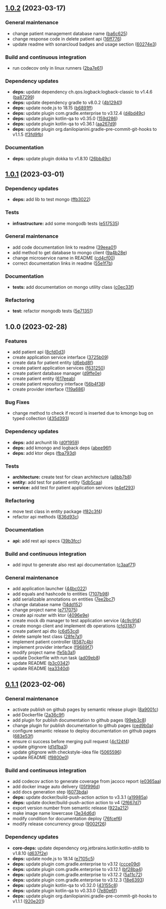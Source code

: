 ## [1.0.2](https://github.com/SmartOperatingBlock/patient-management-integration-microservice/compare/1.0.1...1.0.2) (2023-03-17)


### General maintenance

* change patient management database name ([ba6c625](https://github.com/SmartOperatingBlock/patient-management-integration-microservice/commit/ba6c62561c3546d0c423b44ab6fedc52f21a4eb4))
* change response code in delete patient api ([16ff776](https://github.com/SmartOperatingBlock/patient-management-integration-microservice/commit/16ff776cccad7c692eb42bc0ef5c409fe0f91cb1))
* update readme with sonarcloud badges and usage section ([60274e3](https://github.com/SmartOperatingBlock/patient-management-integration-microservice/commit/60274e3d57c8587ca10fed1e43d0bc9e516b30fe))


### Build and continuous integration

* run codecov only in linux runners ([2ba7e61](https://github.com/SmartOperatingBlock/patient-management-integration-microservice/commit/2ba7e61e587cbffc456010b9ead7f7287878051b))


### Dependency updates

* **deps:** update dependency ch.qos.logback:logback-classic to v1.4.6 ([ba87299](https://github.com/SmartOperatingBlock/patient-management-integration-microservice/commit/ba872999b9a0372f8766b5232406ccd633f832cd))
* **deps:** update dependency gradle to v8.0.2 ([4b12941](https://github.com/SmartOperatingBlock/patient-management-integration-microservice/commit/4b1294151baf991dc0f2a80645ba0abde9538015))
* **deps:** update node.js to 18.15 ([b6891ff](https://github.com/SmartOperatingBlock/patient-management-integration-microservice/commit/b6891ffa97329b6ebb10047f4cc4a0b7809ef9e4))
* **deps:** update plugin com.gradle.enterprise to v3.12.4 ([d4bd49c](https://github.com/SmartOperatingBlock/patient-management-integration-microservice/commit/d4bd49cc355f298c1b8ec0293d6dd8bb4eba9db6))
* **deps:** update plugin kotlin-qa to v0.35.0 ([159d286](https://github.com/SmartOperatingBlock/patient-management-integration-microservice/commit/159d2863f27132dda3e428fe006abe7f4b82d2e4))
* **deps:** update plugin kotlin-qa to v0.36.1 ([aa267d9](https://github.com/SmartOperatingBlock/patient-management-integration-microservice/commit/aa267d98ce0e478880628afdf1ae79a0cca5a212))
* **deps:** update plugin org.danilopianini.gradle-pre-commit-git-hooks to v1.1.5 ([f3fd9fb](https://github.com/SmartOperatingBlock/patient-management-integration-microservice/commit/f3fd9fb6ea5fa90769ba28c285382b4f15a9914f))


### Documentation

* **deps:** update plugin dokka to v1.8.10 ([26bb49c](https://github.com/SmartOperatingBlock/patient-management-integration-microservice/commit/26bb49cc4fd87793c554d80c80ae34872f39ce26))

## [1.0.1](https://github.com/SmartOperatingBlock/patient-management-integration-microservice/compare/1.0.0...1.0.1) (2023-03-01)


### Dependency updates

* **deps:** add lib to test mongo ([ffb3022](https://github.com/SmartOperatingBlock/patient-management-integration-microservice/commit/ffb3022aebc7360dc29623dc0453286f98525431))


### Tests

* **infrastructure:** add some mongodb tests ([e517535](https://github.com/SmartOperatingBlock/patient-management-integration-microservice/commit/e51753597f2e1157c7f6aa4e5ca98e1cd6964241))


### General maintenance

* add code documentation link to readme ([39eea01](https://github.com/SmartOperatingBlock/patient-management-integration-microservice/commit/39eea01b43b6bc55395a5087db680592510830f9))
* add method to get database to mongo client ([9a4b28e](https://github.com/SmartOperatingBlock/patient-management-integration-microservice/commit/9a4b28eeb8e0254935a603d329bc7aa47044e826))
* change microservice name in README ([cd4cf00](https://github.com/SmartOperatingBlock/patient-management-integration-microservice/commit/cd4cf0005474f4e5d1efc41387021f2a18723a7b))
* correct documentation links in readme ([55e1f7b](https://github.com/SmartOperatingBlock/patient-management-integration-microservice/commit/55e1f7b35e04bf08915de9e15e625af87e22d17c))


### Documentation

* **tests:** add documentation on mongo utility class ([c0ec33f](https://github.com/SmartOperatingBlock/patient-management-integration-microservice/commit/c0ec33f8eef2cdb9927ac38c2c24494dc3409a1f))


### Refactoring

* **test:** refactor mongodb tests ([5e71351](https://github.com/SmartOperatingBlock/patient-management-integration-microservice/commit/5e71351332198f0d303a79f1ed160ff59d5448fa))

## 1.0.0 (2023-02-28)


### Features

* add patient api ([8cfd0d3](https://github.com/SmartOperatingBlock/patient-management-integration-microservice/commit/8cfd0d3e83a7973d43966be90daf67c0476963be))
* create application service interface ([3725b09](https://github.com/SmartOperatingBlock/patient-management-integration-microservice/commit/3725b09c611d69ceee3ff9bfbabd531222780a64))
* create data for patient entity ([d6ebd8f](https://github.com/SmartOperatingBlock/patient-management-integration-microservice/commit/d6ebd8f90df55f138db3d13ce9d702b81edeaa9f))
* create patient application services ([f631250](https://github.com/SmartOperatingBlock/patient-management-integration-microservice/commit/f6312509f95040964dcab8d0c8f5e037be01be4b))
* create patient database manager ([d9ffe0e](https://github.com/SmartOperatingBlock/patient-management-integration-microservice/commit/d9ffe0e00c98fff88b0e65ded0c49a29d81da9f9))
* create patient entity ([617eeab](https://github.com/SmartOperatingBlock/patient-management-integration-microservice/commit/617eeab5607430844764cb963097b85f39c8d57e))
* create patient repository interface ([56b4f38](https://github.com/SmartOperatingBlock/patient-management-integration-microservice/commit/56b4f386a77cdd33f7e5ff3b5d1994bfd8c3d60d))
* create provider interface ([119a686](https://github.com/SmartOperatingBlock/patient-management-integration-microservice/commit/119a68616a150659425ebd0ca2a12dc665faa881))


### Bug Fixes

* change method to check if record is inserted due to kmongo bug on typed collection ([435d393](https://github.com/SmartOperatingBlock/patient-management-integration-microservice/commit/435d393392005734d7e2c0d7308a7557557b13dd))


### Dependency updates

* **deps:** add archunit lib ([d0f1959](https://github.com/SmartOperatingBlock/patient-management-integration-microservice/commit/d0f1959081ad13ae96c81e5b04aea9d746694a75))
* **deps:** add kmongo and logback deps ([abee96f](https://github.com/SmartOperatingBlock/patient-management-integration-microservice/commit/abee96f60e9cee83b0ca2d62a00e222915624331))
* **deps:** add ktor deps ([fba793d](https://github.com/SmartOperatingBlock/patient-management-integration-microservice/commit/fba793dc75534b3862c6c1fedae28d903198294b))


### Tests

* **architecture:** create test for clean architecture ([a8bb7b8](https://github.com/SmartOperatingBlock/patient-management-integration-microservice/commit/a8bb7b817a6290aa709548626f3304d6122b2934))
* **entity:** add test for patient entity ([5db5caa](https://github.com/SmartOperatingBlock/patient-management-integration-microservice/commit/5db5caa6d353c717ff70efad7dec7ebe1e27ded7))
* **service:** add test for patient application services ([e4ef293](https://github.com/SmartOperatingBlock/patient-management-integration-microservice/commit/e4ef2932768f0c615a0890a2ad65dc4d8a9a0e68))


### Refactoring

* move test class in entity package ([f82c3f4](https://github.com/SmartOperatingBlock/patient-management-integration-microservice/commit/f82c3f4ecf09b63ed6ce94296a13bf0aefd1a508))
* refactor api methods ([836d93c](https://github.com/SmartOperatingBlock/patient-management-integration-microservice/commit/836d93cf267e6756b820bfa4df3ed99d45510c69))


### Documentation

* **api:** add rest api specs ([39b3fcc](https://github.com/SmartOperatingBlock/patient-management-integration-microservice/commit/39b3fcc91b31950f447ece8db23a0ebd32bd10e5))


### Build and continuous integration

* add input to generate also rest api documentation ([c3aaf71](https://github.com/SmartOperatingBlock/patient-management-integration-microservice/commit/c3aaf714f0d07cfe9a914834cfd436735b883a29))


### General maintenance

* add application launcher ([44bc022](https://github.com/SmartOperatingBlock/patient-management-integration-microservice/commit/44bc022d1fefced7aec997ff6f9bf09030cceae7))
* add equals and hashcode to entities ([7107b98](https://github.com/SmartOperatingBlock/patient-management-integration-microservice/commit/7107b987de65efe266c1ed20816455cbeb317032))
* add serializable annotations on entities ([7ee2bc7](https://github.com/SmartOperatingBlock/patient-management-integration-microservice/commit/7ee2bc7f8f89abb7872a3d001321caa0e4b65e15))
* change database name ([14dd152](https://github.com/SmartOperatingBlock/patient-management-integration-microservice/commit/14dd152468b0579fad155a014607e00bd0809327))
* change project name ([e717075](https://github.com/SmartOperatingBlock/patient-management-integration-microservice/commit/e7170758655618846fe57005a1703422002aad75))
* create api router with ktor ([4096e9e](https://github.com/SmartOperatingBlock/patient-management-integration-microservice/commit/4096e9e7344b884d69f0fc7fbca4e506f1a74ffd))
* create mock db manager to test application service ([4c9c914](https://github.com/SmartOperatingBlock/patient-management-integration-microservice/commit/4c9c914a480c9c8bac674d5e8a72720484e53f4d))
* create mongo client and implement db operations ([cfd3187](https://github.com/SmartOperatingBlock/patient-management-integration-microservice/commit/cfd318769e08e667b32ed64be4b6bf20a0969374))
* create patient api dto ([c6d53cd](https://github.com/SmartOperatingBlock/patient-management-integration-microservice/commit/c6d53cd55e6cf0e93e3e421da7a802dc777d0c06))
* delete sample test class ([28fe7a1](https://github.com/SmartOperatingBlock/patient-management-integration-microservice/commit/28fe7a1f8544c5cbd13cd499dfb18f935afa2bb7))
* implement patient controller ([8587c4b](https://github.com/SmartOperatingBlock/patient-management-integration-microservice/commit/8587c4b3f8a3cc0899e6acff9641a43c67f3c486))
* implement provider interface ([f9689f7](https://github.com/SmartOperatingBlock/patient-management-integration-microservice/commit/f9689f77a819c2a1a9dfd04d8ff490ab52124102))
* modify project name ([fe5b3a1](https://github.com/SmartOperatingBlock/patient-management-integration-microservice/commit/fe5b3a1d94749a109029ea11626a932e7952f3be))
* update Dockerfile with run task ([ad09eb8](https://github.com/SmartOperatingBlock/patient-management-integration-microservice/commit/ad09eb8aaaa46b2d05ef9a30058c20988b303757))
* update README ([b3c0342](https://github.com/SmartOperatingBlock/patient-management-integration-microservice/commit/b3c03427c6a204fe6f374485bf654fb6c7c91186))
* update README ([ea3340d](https://github.com/SmartOperatingBlock/patient-management-integration-microservice/commit/ea3340d45510da67905616c1cf439faba4522f2f))

## [0.1.1](https://github.com/SmartOperatingBlock/kotlin-template-project/compare/0.1.0...0.1.1) (2023-02-06)


### General maintenance

* activate publish on github pages by semantic release plugin ([8a9001c](https://github.com/SmartOperatingBlock/kotlin-template-project/commit/8a9001cea81ea319a19af37f6545a0bc7a86a31d))
* add Dockerfile ([2a36c9f](https://github.com/SmartOperatingBlock/kotlin-template-project/commit/2a36c9f6b542ffb6d59fe8b3a915f15b83dae755))
* add plugin for publish documentation to github pages ([99eb3c8](https://github.com/SmartOperatingBlock/kotlin-template-project/commit/99eb3c8e3fd98388f268fc1443e6f8186e44606e))
* change plugin for publish documentation to github pages ([ced9b0a](https://github.com/SmartOperatingBlock/kotlin-template-project/commit/ced9b0ab4d85184eb7cca15726c1e156e82bff7d))
* configure semantic release to deploy documentation on github pages ([683e53f](https://github.com/SmartOperatingBlock/kotlin-template-project/commit/683e53f6383286a7ee51a2a4d9d5d6cac8221e2c))
* ensure ci success before merging pull request ([4c124f4](https://github.com/SmartOperatingBlock/kotlin-template-project/commit/4c124f4ab5dc3533f343fb84c3261bdd82ebf8e3))
* update gitignore ([d1d1ba3](https://github.com/SmartOperatingBlock/kotlin-template-project/commit/d1d1ba3a8d1ed41c8fdbc6e68a1fa48121bb8500))
* update gitignore with checkstyle-idea file ([5065596](https://github.com/SmartOperatingBlock/kotlin-template-project/commit/506559626d185616be0b497f828b3954a6a7639c))
* update README ([f9800e0](https://github.com/SmartOperatingBlock/kotlin-template-project/commit/f9800e04b39a1ae2826adbff26592f08fba534cd))


### Build and continuous integration

* add codecov action to generate coverage from jacoco report ([e0365aa](https://github.com/SmartOperatingBlock/kotlin-template-project/commit/e0365aa1d2b767c1d773106f74f00489a461c544))
* add docker image auto delivery ([05f996d](https://github.com/SmartOperatingBlock/kotlin-template-project/commit/05f996d993fd29f7dfb9f8f268d8d1cca365fab2))
* add docs generation step ([6073bda](https://github.com/SmartOperatingBlock/kotlin-template-project/commit/6073bdaa781bf7679de69ffa711b7af8834b7f36))
* **deps:** update docker/build-push-action action to v3.3.1 ([a19985a](https://github.com/SmartOperatingBlock/kotlin-template-project/commit/a19985a3d47ce45d4c1133527c89314eeb3257fe))
* **deps:** update docker/build-push-action action to v4 ([2f667d7](https://github.com/SmartOperatingBlock/kotlin-template-project/commit/2f667d7835f9c55f6de1cc5f808de51d973b645d))
* export version number from semantic release ([922a212](https://github.com/SmartOperatingBlock/kotlin-template-project/commit/922a2125cb81b830026737608e7d0bd04cab57bc))
* make image name lowercase ([3e34d6d](https://github.com/SmartOperatingBlock/kotlin-template-project/commit/3e34d6d37b2ad7b682b0418ff2c2e6ed6f690327))
* modify condition for documentation deploy ([76fcef6](https://github.com/SmartOperatingBlock/kotlin-template-project/commit/76fcef6b274f8489ce642c2d49c77ae2cd572a16))
* modify release concurrency group ([9002f26](https://github.com/SmartOperatingBlock/kotlin-template-project/commit/9002f2625f0e6d1ad758b0ddb906c6c1af985a49))


### Dependency updates

* **core-deps:** update dependency org.jetbrains.kotlin:kotlin-stdlib to v1.8.10 ([d637f2e](https://github.com/SmartOperatingBlock/kotlin-template-project/commit/d637f2ebc93c686311057c0790cb17a8db6af3e5))
* **deps:** update node.js to 18.14 ([e7105c5](https://github.com/SmartOperatingBlock/kotlin-template-project/commit/e7105c5c6d3192852b8d79056385e94bf6937264))
* **deps:** update plugin com.gradle.enterprise to v3.12 ([ccce09d](https://github.com/SmartOperatingBlock/kotlin-template-project/commit/ccce09d55f5b0a2ced1aefb6d0db386e47d1bc81))
* **deps:** update plugin com.gradle.enterprise to v3.12.1 ([bf28ba4](https://github.com/SmartOperatingBlock/kotlin-template-project/commit/bf28ba43df7a82e7cbcb8e44d2fa874f533da2de))
* **deps:** update plugin com.gradle.enterprise to v3.12.2 ([5a11c72](https://github.com/SmartOperatingBlock/kotlin-template-project/commit/5a11c72463d7d37f9f46070b429fa5973a5d4aa8))
* **deps:** update plugin com.gradle.enterprise to v3.12.3 ([18e6393](https://github.com/SmartOperatingBlock/kotlin-template-project/commit/18e63935ef61344e5079600d0f8adaa1a6283b28))
* **deps:** update plugin kotlin-qa to v0.32.0 ([43155c8](https://github.com/SmartOperatingBlock/kotlin-template-project/commit/43155c8a0fe2c07c3add9beeb42017822d2d0062))
* **deps:** update plugin kotlin-qa to v0.33.0 ([7e80e6f](https://github.com/SmartOperatingBlock/kotlin-template-project/commit/7e80e6f763899189951763d01d3cfc6daa554bce))
* **deps:** update plugin org.danilopianini.gradle-pre-commit-git-hooks to v1.1.1 ([920e201](https://github.com/SmartOperatingBlock/kotlin-template-project/commit/920e201193df0f1cbe0a8c6f4104293ce0d99a3c))
